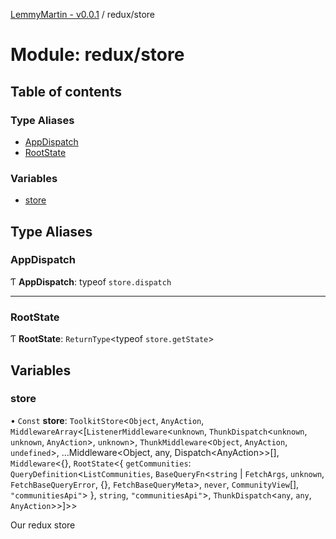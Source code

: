 [LemmyMartin - v0.0.1](../README.md) / redux/store

# Module: redux/store

## Table of contents

### Type Aliases

- [AppDispatch](redux_store.md#appdispatch)
- [RootState](redux_store.md#rootstate)

### Variables

- [store](redux_store.md#store)

## Type Aliases

### AppDispatch

Ƭ **AppDispatch**: typeof `store.dispatch`

___

### RootState

Ƭ **RootState**: `ReturnType`<typeof `store.getState`\>

## Variables

### store

• `Const` **store**: `ToolkitStore`<`Object`, `AnyAction`, `MiddlewareArray`<[`ListenerMiddleware`<`unknown`, `ThunkDispatch`<`unknown`, `unknown`, `AnyAction`\>, `unknown`\>, `ThunkMiddleware`<`Object`, `AnyAction`, `undefined`\>, ...Middleware<Object, any, Dispatch<AnyAction\>\>[], `Middleware`<{}, `RootState`<{ `getCommunities`: `QueryDefinition`<`ListCommunities`, `BaseQueryFn`<`string` \| `FetchArgs`, `unknown`, `FetchBaseQueryError`, {}, `FetchBaseQueryMeta`\>, `never`, `CommunityView`[], ``"communitiesApi"``\>  }, `string`, ``"communitiesApi"``\>, `ThunkDispatch`<`any`, `any`, `AnyAction`\>\>]\>\>

Our redux store
